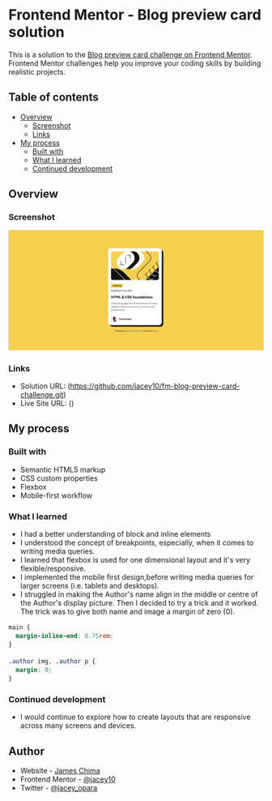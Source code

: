 # Frontend Mentor - Blog preview card solution

This is a solution to the [Blog preview card challenge on Frontend Mentor](https://www.frontendmentor.io/challenges/blog-preview-card-ckPaj01IcS). Frontend Mentor challenges help you improve your coding skills by building realistic projects. 

## Table of contents

- [Overview](#overview)
  - [Screenshot](#screenshot)
  - [Links](#links)
- [My process](#my-process)
  - [Built with](#built-with)
  - [What I learned](#what-i-learned)
  - [Continued development](#continued-development)


## Overview

### Screenshot
![](./assets/images/fm-blog-preview-card.png)


### Links
- Solution URL: (https://github.com/jacey10/fm-blog-preview-card-challenge.git)
- Live Site URL: ()

## My process

### Built with
- Semantic HTML5 markup
- CSS custom properties
- Flexbox
- Mobile-first workflow


### What I learned
- I had a better understanding of block and inline elements
- I understood the concept of breakpoints, especially, when it comes to writing media queries.
- I learned that flexbox is used for one dimensional layout and it's very flexible/responsive.
- I implemented the mobile first design,before writing media queries for larger screens (i.e. tablets and desktops).
- I struggled in making the Author's name align in the middle or centre of the Author's display picture. Then I decided to try a trick and it worked. The trick was to give both name and image a margin of zero (0).

```css
main {
  margin-inline-end: 0.75rem;
}

.author img, .author p {
  margin: 0;
}
```

### Continued development
- I would continue to explore how to create layouts that are responsive across many screens and devices.


## Author
- Website - [James Chima](https://www.your-site.com)
- Frontend Mentor - [@jacey10](https://www.frontendmentor.io/profile/jacey10)
- Twitter - [@jacey_opara](https://x.com/jacey_opara)



